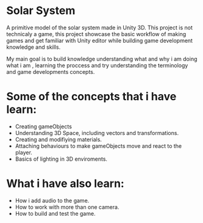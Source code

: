 # Solar System 
A primitive model of the solar system made in Unity 3D. This project is not technicaly a game, this project showcase the basic workflow of making games and get familiar with Unity editor while building game development knowledge and skills.

My main goal is to build knowledge understanding what and why i am doing what i am , learning the proccess and try understanding the terminology and game developments concepts.

# Some of the concepts that i have learn:
  - Creating gameObjects
  - Understanding 3D Space, including vectors and transformations.
  - Creating and modifiying materials.
  - Attaching behaviours to make gameObjects move and react to the player.
  - Basics of lighting in 3D enviroments.

# What i have also learn:
  - How i add audio to the game.
  - How to work with more than one camera.
  - How to build and test the game.


